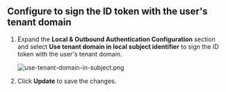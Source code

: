 ## Configure to sign the ID token with the user's tenant domain

1. Expand the **Local & Outbound Authentication Configuration** section and select **Use tenant domain in local subject identifier** to sign the ID token with the user's tenant domain.
    
    ![use-tenant-domain-in-subject.png]({{base_path}}/assets/img/guides/use-tenant-domain-in-subject.png)
    
2. Click **Update** to save the changes.
